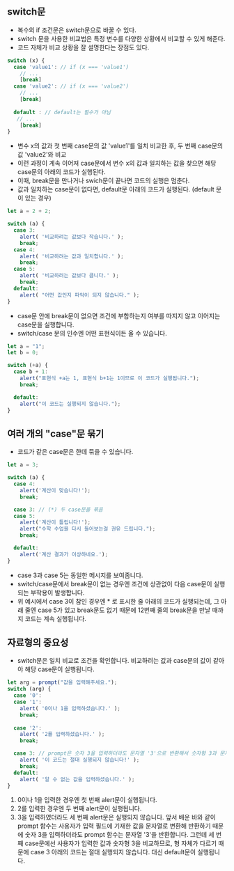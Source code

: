 ## switch문
- 복수의 if 조건문은 switch문으로 바꿀 수 있다.
- switch 문을 사용한 비교법은 특정 변수를 다양한 상황에서 비교할 수 있게 해준다.
- 코드 자체가 비교 상황을 잘 설명한다는 장점도 있다.
```javascript
switch (x) {
  case 'value1': // if (x === 'value1')
    // ...
    [break]
  case 'value2': // if (x === 'value2')
    // ...
    [break]
    
  default : // default는 필수가 아님
   // ...
    [break]
}
```
- 변수 x의 값과 첫 번째 case문의 값 'value1'를 일치 비교한 후, 두 번째 case문의 값 'value2'와 비교
- 이런 과정이 계속 이어져 case문에서 변수 x의 값과 일치하는 값을 찾으면 해당 case문의 아래의 코드가 실행된다.
- 이때, break문을 만나거나 swich문이 끝나면 코드의 실행은 멈춘다.
- 값과 일치하는 case문이 없다면, default문 아래의 코드가 실행된다. (default 문이 있는 경우)
```javascript
let a = 2 + 2;

switch (a) {
  case 3:
    alert( '비교하려는 값보다 작습니다.' );
    break;
  case 4:
    alert( '비교하려는 값과 일치합니다.' );
    break;
  case 5:
    alert( '비교하려는 값보다 큽니다.' );
    break;
  default:
    alert( "어떤 값인지 파악이 되지 않습니다." );
}
```
- case문 안에 break문이 없으면 조건에 부합하는지 여부를 따지지 않고 이어지는 case문을 실행합니다.
- switch/case 문의 인수엔 어떤 표현식이든 올 수 있습니다.
```javascript
let a = "1";
let b = 0;

switch (+a) {
  case b + 1:
    alert("표현식 +a는 1, 표현식 b+1는 1이므로 이 코드가 실행됩니다.");
    break;

  default:
    alert("이 코드는 실행되지 않습니다.");
}
```

## 여러 개의 "case"문 묶기
- 코드가 같은 case문은 한데 묶을 수 있습니다.
```javascript
let a = 3;

switch (a) {
  case 4:
    alert('계산이 맞습니다!');
    break;

  case 3: // (*) 두 case문을 묶음
  case 5:
    alert('계산이 틀립니다!');
    alert("수학 수업을 다시 들어보는걸 권유 드립니다.");
    break;

  default:
    alert('계산 결과가 이상하네요.');
}
```
- case 3과 case 5는 동일한 메시지를 보여줍니다.
- switch/case문에서 break문이 없는 경우엔 조건에 상관없이 다음 case문이 실행되는 부작용이 발생합니다. 
-  위 예시에서 case 3이 참인 경우엔 * 로 표시한 줄 아래의 코드가 실행되는데,
   그 아래 줄엔 case 5가 있고 break문도 없기 때문에 12번째 줄의 break문을 만날 때까지 코드는 계속 실행됩니다.

## 자료형의 중요성
- switch문은 일치 비교로 조건을 확인합니다. 비교하려는 값과 case문의 값이 같아야 해당 case문이 실행됩니다.
```javascript
let arg = prompt("값을 입력해주세요.");
switch (arg) {
  case '0':
  case '1':
    alert( '0이나 1을 입력하셨습니다.' );
    break;
 
  case '2':
    alert( '2를 입력하셨습니다.' );
    break;

  case 3: // prompt은 숫자 3을 입력하더라도 문자열 '3'으로 반환해서 숫자형 3과 문자열 '3'이 달라서 실행이 안됨
    alert( '이 코드는 절대 실행되지 않습니다!' );
    break;
  default:
    alert( '알 수 없는 값을 입력하셨습니다.' );
}
```
 1. 0이나 1을 입력한 경우엔 첫 번째 alert문이 실행됩니다.
 2. 2를 입력한 경우엔 두 번째 alert문이 실행됩니다.
 3. 3을 입력하였더라도 세 번째 alert문은 실행되지 않습니다. 앞서 배운 바와 같이 prompt 함수는 사용자가 입력 필드에 기재한 값을 문자열로 변환해 반환하기 때문에 숫자 3을 입력하더라도 prompt 함수는 문자열 '3'을 반환합니다. 그런데 세 번째 case문에선 사용자가 입력한 값과 숫자형 3을 비교하므로, 형 자체가 다르기 때문에 case 3 아래의 코드는 절대 실행되지 않습니다. 대신 default문이 실행됩니다.
